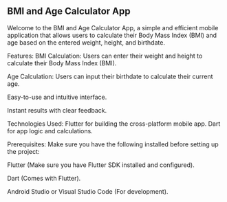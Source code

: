 ## BMI and Age Calculator App
Welcome to the BMI and Age Calculator App, a simple and efficient mobile application that allows users to calculate their Body Mass Index (BMI) and age based on the entered weight, height, and birthdate.

Features:
BMI Calculation: Users can enter their weight and height to calculate their Body Mass Index (BMI).

Age Calculation: Users can input their birthdate to calculate their current age.

Easy-to-use and intuitive interface.

Instant results with clear feedback.

Technologies Used:
Flutter for building the cross-platform mobile app.
Dart for app logic and calculations.


Prerequisites:
Make sure you have the following installed before setting up the project:

Flutter (Make sure you have Flutter SDK installed and configured).

Dart (Comes with Flutter).

Android Studio or Visual Studio Code (For development).
